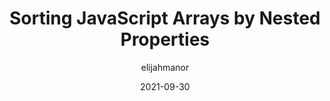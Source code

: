 ---
author: elijahmanor
date: 2021-09-30
permalink: false
tags:
  - javascript
  - sorting
  - arrays
target_url: https://elijahmanor.com/byte/js-array-sort-nest
title: Sorting JavaScript Arrays by Nested Properties
---